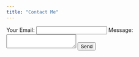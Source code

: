 ```yaml
---
title: "Contact Me"
---
```


<form action="https://formspree.io/f/{your-form-id}" method="POST">
    <label>Your Email: <input type="email" name="email"></label>
    <label>Message: <textarea name="message"></textarea></label>
    <button type="submit">Send</button>
</form>
